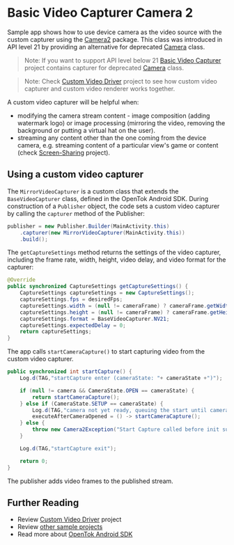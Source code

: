 # Basic Video Capturer Camera 2

Sample app shows how to use device camera as the video source with the custom capturer using the [Camera2](https://developer.android.com/reference/android/hardware/camera2/package-summary) package. This class was introduced in API level 21 by providing an alternative for deprecated [Camera](https://developer.android.com/reference/android/hardware/Camera) class.

> Note: If you want to support API level below 21 [Basic Video Capturer](../Basic-Video-Capturer) project contains capturer for deprecated [Camera](https://developer.android.com/reference/android/hardware/Camera) class.

> Note: Check [Custom Video Driver](../Custom-Video-Driver) project to see how custom video capturer and custom video renderer works together.

A custom video capturer will be helpful when:
- modifying the camera stream content - image composition (adding watermark logo) or image processing (mirroring the video, removing the background or putting a virtual hat on the user).
- streaming any content other than the one coming from the device camera, e.g. streaming content of a particular view's game or content (check [Screen-Sharing](../Screen-Sharing) project).

## Using a custom video capturer

The `MirrorVideoCapturer` is a custom class that extends the `BaseVideoCapturer` class, defined in the OpenTok Android SDK. During construction of a `Publisher` object, the code sets a custom video capturer by calling the `capturer` method of the Publisher:

```java
publisher = new Publisher.Builder(MainActivity.this)
    .capturer(new MirrorVideoCapturer(MainActivity.this))
    .build();
```

The `getCaptureSettings` method returns the settings of the video capturer, including the frame rate, width, height, video delay, and video format for the capturer:

```java
@Override
public synchronized CaptureSettings getCaptureSettings() {
    CaptureSettings captureSettings = new CaptureSettings();
    captureSettings.fps = desiredFps;
    captureSettings.width = (null != cameraFrame) ? cameraFrame.getWidth() : 0;
    captureSettings.height = (null != cameraFrame) ? cameraFrame.getHeight() : 0;
    captureSettings.format = BaseVideoCapturer.NV21;
    captureSettings.expectedDelay = 0;
    return captureSettings;
}
```

The app calls `startCameraCapture()` to start capturing video from the custom video capturer.

```java
public synchronized int startCapture() {
    Log.d(TAG,"startCapture enter (cameraState: "+ cameraState +")");

    if (null != camera && CameraState.OPEN == cameraState) {
        return startCameraCapture();
    } else if (CameraState.SETUP == cameraState) {
        Log.d(TAG,"camera not yet ready, queuing the start until camera is opened");
        executeAfterCameraOpened = () -> startCameraCapture();
    } else {
        throw new Camera2Exception("Start Capture called before init successfully completed");
    }

    Log.d(TAG,"startCapture exit");

    return 0;
}
```

The publisher adds video frames to the published stream.

## Further Reading

* Review [Custom Video Driver](../Custom-Video-Driver) project
* Review [other sample projects](../)
* Read more about [OpenTok Android SDK](https://tokbox.com/developer/sdks/android/)


